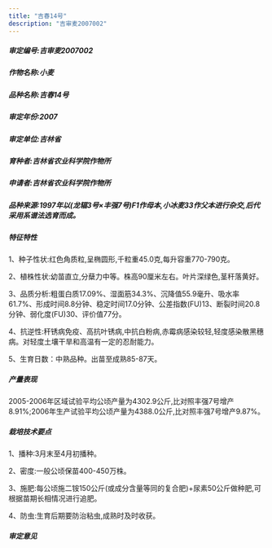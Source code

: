 ```yaml
---
title: "吉春14号"
description: "吉审麦2007002"
---
```

##### 审定编号:吉审麦2007002

##### 作物名称:小麦

##### 品种名称:吉春14号

##### 审定年份:2007

##### 审定单位:吉林省

##### 育种者:吉林省农业科学院作物所

##### 申请者:吉林省农业科学院作物所

##### 品种来源:1997年以(龙辐3号×丰强7号)F1作母本,小冰麦33作父本进行杂交,后代采用系谱法选育而成。

##### 特征特性
1、种子性状:红色角质粒,呈椭圆形,千粒重45.0克,每升容重770-790克。
2、植株性状:幼苗直立,分蘖力中等。株高90厘米左右。叶片深绿色,茎秆落黄好。
3、品质分析:粗蛋白质17.09%、湿面筋34.3%、沉降值55.9毫升、吸水率61.7%、形成时间8.8分钟、稳定时间17.0分钟、公差指数(FU)13、断裂时间20.8分钟、弱化度(FU)30、评价值77分。
4、抗逆性:秆锈病免疫、高抗叶锈病,中抗白粉病,赤霉病感染较轻,轻度感染散黑穗病。对轻度土壤干旱和高温有一定的忍耐能力。
5、生育日数：中熟品种。出苗至成熟85-87天。

##### 产量表现
2005-2006年区域试验平均公顷产量为4302.9公斤,比对照丰强7号增产8.91%;2006年生产试验平均公顷产量为4388.0公斤,比对照丰强7号增产9.87%。

##### 栽培技术要点
1、播种:3月末至4月初播种。
2、密度:一般公顷保苗400-450万株。
3、施肥:每公顷施二铵150公斤(或成分含量等同的复合肥)+尿素50公斤做种肥,可根据苗期长相情况进行追肥。
4、防虫:生育后期要防治粘虫,成熟时及时收获。

##### 审定意见

